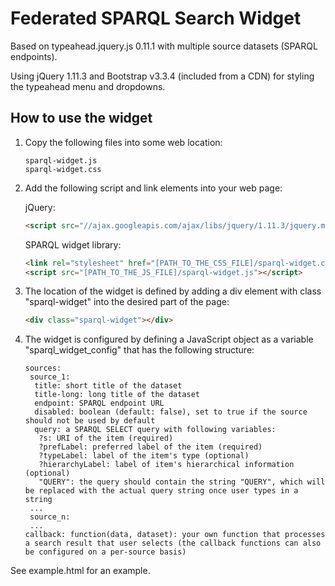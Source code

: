 # Federated SPARQL Search Widget

Based on typeahead.jquery.js 0.11.1 with multiple source datasets (SPARQL endpoints).

Using jQuery 1.11.3 and Bootstrap v3.3.4 (included from a CDN) for styling the typeahead menu and dropdowns.

## How to use the widget

1. Copy the following files into some web location:

    ```
    sparql-widget.js
    sparql-widget.css
    ````

2. Add the following script and link elements into your web page:

   jQuery:

    ```html
    <script src="//ajax.googleapis.com/ajax/libs/jquery/1.11.3/jquery.min.js"></script> <!-- or use some other version you prefer -->
    ```
    
   SPARQL widget library:

    ```html
    <link rel="stylesheet" href="[PATH_TO_THE_CSS_FILE]/sparql-widget.css">
    <script src="[PATH_TO_THE_JS_FILE]/sparql-widget.js"></script>
    ```

3. The location of the widget is defined by adding a div element with class "sparql-widget" into the desired part of the page:

    ```html
    <div class="sparql-widget"></div>
    ```

4. The widget is configured by defining a JavaScript object as a variable "sparql_widget_config" that has the following structure:

    ```
    sources:
     source_1:
      title: short title of the dataset
      title-long: long title of the dataset
      endpoint: SPARQL endpoint URL
      disabled: boolean (default: false), set to true if the source should not be used by default
      query: a SPARQL SELECT query with following variables:
       ?s: URI of the item (required)
       ?prefLabel: preferred label of the item (required)
       ?typeLabel: label of the item's type (optional)
       ?hierarchyLabel: label of item's hierarchical information (optional)
       "QUERY": the query should contain the string "QUERY", which will be replaced with the actual query string once user types in a string
     ...
     source_n:
     ...
    callback: function(data, dataset): your own function that processes a search result that user selects (the callback functions can also be configured on a per-source basis)
    ```

See example.html for an example.
